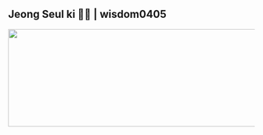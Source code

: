 ## Jeong Seul ki 🏄‍♂️ | wisdom0405



<a href="https://github.com/devxb/gitanimals">
  <img
    src="https://render.gitanimals.org/lines/wisdom0405?pet-id=602504375445178302"
    width="600"
    height="200"
  />
</a>


<!--
**wisdom0405/wisdom0405** is a ✨ _special_ ✨ repository because its `README.md` (this file) appears on your GitHub profile.

Here are some ideas to get you started:

- 🔭 I’m currently working on ...
- 🌱 I’m currently learning ...
- 👯 I’m looking to collaborate on ...
- 🤔 I’m looking for help with ...
- 💬 Ask me about ...
- 📫 How to reach me: ...
- 😄 Pronouns: ...
- ⚡ Fun fact: ...
-->

